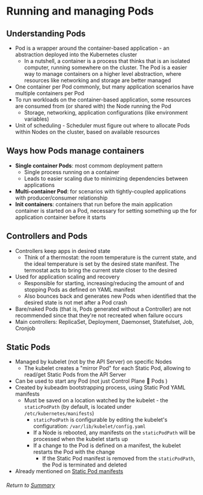 # Running and managing Pods

## Understanding Pods

- Pod is a wrapper around the container-based application - an abstraction deployed into the Kubernetes cluster
    - In a nutshell, a container is a process that thinks that is an isolated computer, running somewhere on the cluster. The Pod is a easier way to manage containers on a higher level abstraction, where resources like networking and storage are better managed
- One container per Pod commonly, but many application scenarios have multiple containers per Pod
- To run workloads on the container-based application, some resources are consumed from (or shared with) the Node running the Pod
    - Storage, networking, application configurations (like environment variables)
- Unit of scheduling - Scheduler must figure out where to allocate Pods within Nodes on the cluster, based on available resources

## Ways how Pods manage containers

- **Single container Pods**: most commom deployment pattern
    - Single process running on a container
    - Leads to easier scaling due to minimizing dependencies between applications
- **Multi-container Pod**: for scenarios with tightly-coupled applications with producer/consumer relationship
- **Init containers**: containers that run before the main application container is started on a Pod, necessary for setting something up the for application container before it starts

## Controllers and Pods

- Controllers keep apps in desired state
    - Think of a thermostat: the room temperature is the current state, and the ideal temperature is set by the desired state manifest. The termostat acts to bring the current state closer to the desired
- Used for application scaling and recovery
    - Responsible for starting, increasing/reducing the amount of and stopping Pods as defined on YAML manifest
    - Also bounces back and generates new Pods when identified that the desired state is not met after a Pod crash
- Bare/naked Pods (that is, Pods generated without a Controller) are not recommended since that they're not recreated when failure occurs
- Main controllers: ReplicaSet, Deployment, Daemonset, Statefulset, Job, Cronjob

## Static Pods

- Managed by kubelet (not by the API Server) on specific Nodes
    - The kubelet creates a "mirror Pod" for each Static Pod, allowing to read/get Static Pods from the API Server
- Can be used to start any Pod (not just Control Plane 🧠 Pods )
- Created by kubeadm bootstrapping process, using Static Pod YAML manifests
    - Must be saved on a location watched by the kubelet - the `staticPodPath` (by default, is located under `/etc/kubernetes/manifests`)
        - `staticPodPath` is configurable by editing the kubelet's configuration: `/var/lib/kubelet/config.yaml`
        - If a Node is rebooted, any manifests on the `staticPodPath` will be processed when the kubelet starts up
        - If a change to the Pod is defined on a manifest, the kubelet restarts the Pod with the change
            - If the Static Pod manifest is removed from the `staticPodPath`, the Pod is terminated and deleted
- Already mentioned on [Static Pod manifests](../../Kubernetes%20Installation%20and%20Configuration%20Fundamentals/02installingConfiguringK8s/04bootstrappingClusterKubeadm.md)


###### Return to [Summary](README.md)